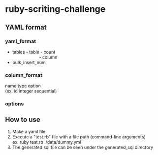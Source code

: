 # ruby-scriting-challenge

## YAML format
### yaml_format
- tables - table - count  
&nbsp;&nbsp;&nbsp;&nbsp;&nbsp;&nbsp;&nbsp;&nbsp;&nbsp;&nbsp;&nbsp;&nbsp;&nbsp;&nbsp;&nbsp;&nbsp;&nbsp;&nbsp;&nbsp;&nbsp;&nbsp;&nbsp;- column
- bulk_insert_num 
 
 
### column_format 
name type option  
(ex. id integer sequential) 

### options

## How to use
1. Make a yaml file
2. Execute a "test.rb" file with a file path (command-line arguments)  
    ex. ruby test.rb ./data/dummy.yml
3. The generated sql file can be seen under the generated_sql directory